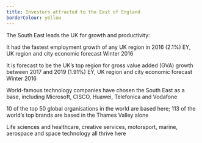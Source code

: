 ```yaml
---
title: Investors attracted to the East of England
borderColour: yellow
---
```

The South East leads the UK for growth and productivity: 


It had the fastest employment growth of any UK region in 2016 (2.1%)
EY, UK region and city economic forecast Winter 2016


It is forecast to be the UK’s top region for gross value added (GVA) growth between 2017 and 2019 (1.91%)
EY, UK region and city economic forecast Winter 2016 


World-famous technology companies have chosen the South East as a base, including Microsoft, CISCO, Huawei, Telefonica and Vodafone


10 of the top 50 global organisations in the world are based here; 113 of the world’s top brands are based in the Thames Valley alone


Life sciences and healthcare, creative services, motorsport, marine, aerospace and space technology all thrive here